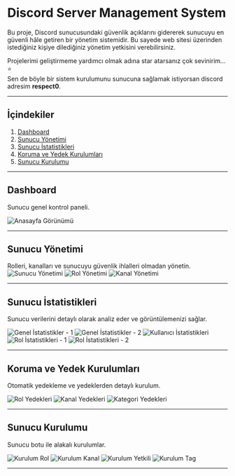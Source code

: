 # Discord Server Management System

Bu proje, Discord sunucusundaki güvenlik açıklarını gidererek sunucuyu en güvenli hâle getiren bir yönetim sistemidir. Bu sayede web sitesi üzerinden istediğiniz kişiye dilediğiniz yönetim yetkisini verebilirsiniz.

Projelerimi geliştirmeme yardımcı olmak adına star atarsanız çok sevinirim... ⭐<br>
Sen de böyle bir sistem kurulumunu sunucuna sağlamak istiyorsan discord adresim **respect0**.

---

## İçindekiler

1. [Dashboard](#dashboard)  
2. [Sunucu Yönetimi](#sunucu-yönetimi)  
3. [Sunucu İstatistikleri](#sunucu-istatistikleri)  
4. [Koruma ve Yedek Kurulumları](#koruma-ve-yedek-kurulumları)  
5. [Sunucu Kurulumu](#sunucu-kurulumu)  

---

## Dashboard

Sunucu genel kontrol paneli.

![Anasayfa Görünümü](https://github.com/user-attachments/assets/13dd4ed8-8cb9-4c4e-bd8b-0bbdca3cdd5d)

---

## Sunucu Yönetimi

Rolleri, kanalları ve sunucuyu güvenlik ihlalleri olmadan yönetin.
![Sunucu Yönetimi](https://github.com/user-attachments/assets/64cce3e5-5ca7-4024-ab8c-e85e8cdc5546)
![Rol Yönetimi](https://github.com/user-attachments/assets/044b7999-39a5-4a2a-aad0-aa905cbc223d)
![Kanal Yönetimi](https://github.com/user-attachments/assets/109bb701-a239-4df0-9e15-196a77208bfc)

---

## Sunucu İstatistikleri

Sunucu verilerini detaylı olarak analiz eder ve görüntülemenizi sağlar.

![Genel İstatistikler - 1](https://github.com/user-attachments/assets/c3f732bc-08a3-4bb6-ad01-85007b5d8330)
![Genel İstatistikler - 2](https://github.com/user-attachments/assets/b28b9a78-e7ce-4436-bdc5-c337a0bd9460)
![Kullanıcı İstatistikleri](https://github.com/user-attachments/assets/6a58a8fa-f069-4f79-82ee-4e1485ab867c)
![Rol İstatistikleri - 1](https://github.com/user-attachments/assets/baa2ae82-c919-49ec-bd35-246334a6557d)
![Rol İstatistikleri - 2](https://github.com/user-attachments/assets/66803f3c-d341-4686-ad21-7f8c504578a9)

---

## Koruma ve Yedek Kurulumları

Otomatik yedekleme ve yedeklerden detaylı kurulum.

![Rol Yedekleri](https://github.com/user-attachments/assets/34d093e5-8ca5-4ce6-b895-5ceb70975bf6)
![Kanal Yedekleri](https://github.com/user-attachments/assets/ac75bc01-5160-44ee-937c-9c806dd4a9a9)
![Kategori Yedekleri](https://github.com/user-attachments/assets/278ed414-50e2-4ea1-9dc8-baad7f5ae3b5)

---

## Sunucu Kurulumu

Sunucu botu ile alakalı kurulumlar.

![Kurulum Rol](https://github.com/user-attachments/assets/7012fcaf-b78a-4242-ac7d-c552435410e7)
![Kurulum Kanal](https://github.com/user-attachments/assets/48d35217-5b91-42d4-a3e6-08a0c2247ea0)
![Kurulum Yetkili](https://github.com/user-attachments/assets/d9326a10-140c-4180-8ff7-c8b79312f243)
![Kurulum Tag](https://github.com/user-attachments/assets/9756d522-d8e9-4336-9cfd-4a62b7a053e5)

---
